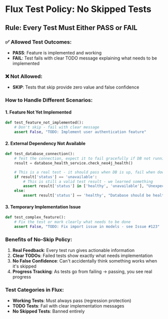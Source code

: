 # Flux Test Policy: No Skipped Tests

## Rule: Every Test Must Either PASS or FAIL

### ✅ Allowed Test Outcomes:
- **PASS**: Feature is implemented and working
- **FAIL**: Test fails with clear TODO message explaining what needs to be implemented

### ❌ Not Allowed:
- **SKIP**: Tests that skip provide zero value and false confidence

### How to Handle Different Scenarios:

#### 1. Feature Not Yet Implemented
```python
def test_feature_not_implemented():
    # Don't skip - fail with clear message
    assert False, "TODO: Implement user authentication feature"
```

#### 2. External Dependency Not Available
```python
def test_database_connection():
    # Test the connection, expect it to fail gracefully if DB not running
    result = database_health_service.check_neo4j_health()

    # This is a real test - it should pass when DB is up, fail when down
    if result['status'] == 'unavailable':
        # This is still a valid test result - we learned something
        assert result['status'] in ['healthy', 'unavailable'], "Unexpected status"
    else:
        assert result['status'] == 'healthy', "Database should be healthy"
```

#### 3. Temporary Implementation Issue
```python
def test_complex_feature():
    # Fix the test or mark clearly what needs to be done
    assert False, "TODO: Fix import issue in models - see Issue #123"
```

### Benefits of No-Skip Policy:
1. **Real Feedback**: Every test run gives actionable information
2. **Clear TODOs**: Failed tests show exactly what needs implementation
3. **No False Confidence**: Can't accidentally think something works when it's skipped
4. **Progress Tracking**: As tests go from failing → passing, you see real progress

### Test Categories in Flux:
- **Working Tests**: Must always pass (regression protection)
- **TODO Tests**: Fail with clear implementation messages
- **No Skipped Tests**: Banned entirely

